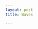 ```yaml
---
layout: post
title: Waves

---
```

<amp-img width="4032" height="3024" layout="responsive" src="{{ site.url }}/assets/images/2018-03-30-lake-michigan-waves.jpg"></amp-img>
